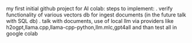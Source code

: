 my first initial github project for AI colab:
steps to implement:
. verify functionality of various vectors db for ingest documents (in the future talk with SQL db)
. talk with documents, use of local llm via providers like h2ogpt,llama.cpp,llama-cpp-python,llm.mlc,gpt4all and than test all in google colab
